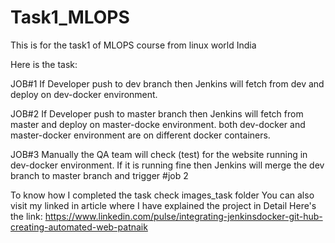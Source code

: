 # Task1_MLOPS
This is for the task1 of MLOPS course from linux world India

Here is the task:

JOB#1
If Developer push to dev branch then Jenkins will fetch from dev and deploy on dev-docker environment.

JOB#2
If Developer push to master branch then Jenkins will fetch from master and deploy on master-docke environment.
both dev-docker and master-docker environment are on different docker containers.

JOB#3
Manually the QA team will check (test) for the website running in dev-docker environment. If it is running fine then Jenkins will merge the dev branch to master branch and trigger #job 2


To know how I completed the task check images_task folder 
You can also visit my linked in article where I have explained the project in Detail
Here's the link: https://www.linkedin.com/pulse/integrating-jenkinsdocker-git-hub-creating-automated-web-patnaik
